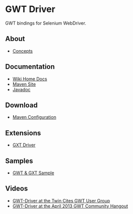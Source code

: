 # GWT Driver
GWT bindings for Selenium WebDriver.

## About
* <a href="https://github.com/Vertispan/gwt-driver/wiki">Concepts</a>

## Documentation
* <a href="https://github.com/Vertispan/gwt-driver/wiki">Wiki Home Docs</a>
* <a href="https://vertispan.github.io/gwt-driver/">Maven Site</a>
* <a href="http://vertispan.github.io/gwt-driver/apidocs/">Javadoc</a>

## Download
* <a href="https://github.com/Vertispan/gwt-driver/wiki/Maven-Configuration">Maven Configuration</a>

## Extensions
* <a href="https://github.com/niloc132/gxt-driver">GXT Driver</a>

## Samples
* <a href="https://github.com/niloc132/gwt-driver-sample">GWT & GXT Sample</a>

## Videos
* <a href="https://www.youtube.com/watch?feature=player_detailpage&v=Ko5by01vw_c#t=1261">GWT-Driver at the Twin Cites GWT User Group</a>
* <a href="http://www.youtube.com/watch?feature=player_detailpage&v=UrkD8CWboDE#t=1472">GWT-Driver at the April 2013 GWT Community Hangout</a>

